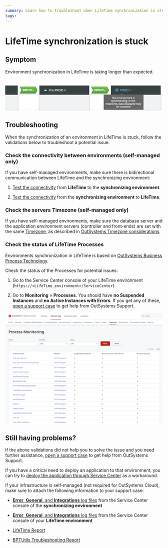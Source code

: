 ```yaml
---
summary: Learn how to troubleshoot when LifeTime synchronization is stuck.
tags:
---
```

# LifeTime synchronization is stuck

## Symptom

Environment synchronization in LifeTime is taking longer than expected.

![](images/lifetime-sync-stuck-1.png)

## Troubleshooting

When the synchronization of an environment in LifeTime is stuck, follow the validations below to troubleshoot a potential issue.

### Check the connectivity between environments (self-managed only)

If you have self-managed environments, make sure there is bidirectional communication between LifeTime and the synchronizing environment:

1. [Test the connectivity](../test-env-connectivity.md) from **LifeTime** to the **synchronizing environment**.

1. [Test the connectivity](../test-env-connectivity.md) from the **synchronizing environment** to **LifeTime**.

### Check the servers Timezone (self-managed only)

If you have self-managed environments, make sure the database server and the application environment servers (controller and front-ends) are set with the same [Timezone](https://support.microsoft.com/en-us/help/4026213/windows-how-to-set-your-time-and-time-zone), as described in [OutSystems Timezone considerations](https://success.outsystems.com/Support/Enterprise_Customers/Maintenance_and_Operations/Timezone_considerations_in_the_OutSystems_Platform).

### Check the status of LifeTime Processes

Environments synchronization in LifeTime is based on [OutSystems Business Process Technology](https://success.outsystems.com/Documentation/11/Developing_an_Application/Use_Processes_(BPT)).

Check the status of the Processes for potential issues:

1. Go to the Service Center console of your LifeTime environment (`https://<LifeTime_environment>/ServiceCenter`).

1. Go to **Monitoring** » **Processes**. You should have **no Suspended Instances** and **no Active Instances with Errors**. If you get any of these, [open a support case](https://www.outsystems.com/SupportPortal/CaseOpen/) to get help from OutSystems Support.

![LifeTime Process Monitor](images/lifetime-process-monitor-sc.png?width=1000)

## Still having problems?

If the above validations did not help you to solve the issue and you need further assistance, [open a support case](https://www.outsystems.com/SupportPortal/CaseOpen/) to get help from OutSystems Support.

If you have a critical need to deploy an application to that environment, you can try to [deploy the application through Service Center](../deploy-apps-sc.md) as a workaround.

If your infrastructure is self-managed (not required for OutSystems Cloud), make sure to attach the following information to your support case:

* [**Error**, **General**, and **Integrations** log files](../get-logs.md#runtime-logs) from the Service Center console of the **synchronizing environment**

* [**Error**, **General**, and **Integrations** log files](../get-logs.md#runtime-logs) from the Service Center console of your **LifeTime environment**

* [LifeTime Report](../get-logs.md#lifetime-report)

* [BPTUtils Troubleshooting Report](../get-logs.md#get-bptutils-troubleshooting-report)
